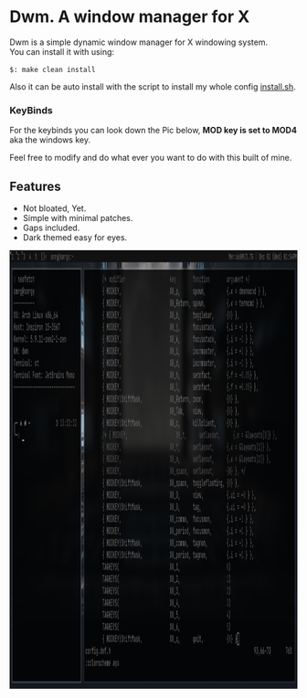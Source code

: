 # Dwm. A window manager for X

<p> Dwm is a simple dynamic window manager for X windowing system. <br>
You can install it with using:

```shell
$: make clean install
```

Also it can be auto install with the script to install my whole config [install.sh](https://github.com/AvishekPD/AvishekPD/blob/main/install.sh). <br> 

### KeyBinds 
For the keybinds you can look down the Pic below, 
<b>MOD key is set to MOD4</b> aka the windows key.

Feel free to modify and do what ever you want to do with this built of mine.

## Features 
- Not bloated, Yet.
- Simple with minimal patches.
- Gaps included.
- Dark themed easy for eyes.

<p alight="center">
	<img width="1366"
	height="768'
	alt="preview"
	src="./preview.jpg">
</p>

